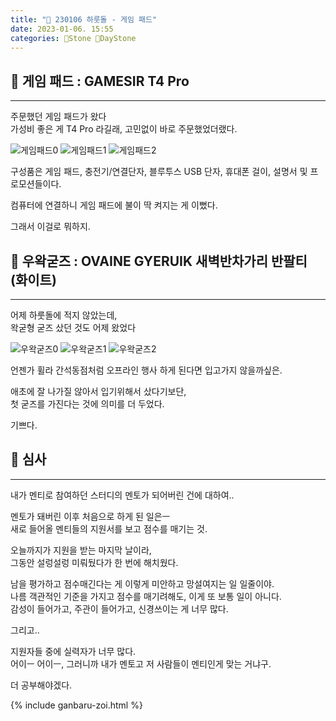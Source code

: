 ```yaml
---
title: "🌱 230106 하룻돌 - 게임 패드"
date: 2023-01-06. 15:55
categories: 🗿Stone 🌱DayStone
---
```


## 🗿 게임 패드 : GAMESIR T4 Pro

---

주문했던 게임 패드가 왔다  
가성비 좋은 게 T4 Pro 라길래, 고민없이 바로 주문했었더랬다.  

![게임패드0](/assets/img/230106/230106_0000.jpg)
![게임패드1](/assets/img/230106/230106_0001.jpg)
![게임패드2](/assets/img/230106/230106_0002.jpg)

구성품은 게임 패드, 충전기/연결단자, 블루투스 USB 단자, 휴대폰 걸이, 설명서 및 프로모션들이다.  

컴퓨터에 연결하니 게임 패드에 불이 딱 켜지는 게 이뻤다.  

그래서 이걸로 뭐하지.

## 🗿 우왁굳즈 : OVAINE GYERUIK 새벽반차가리 반팔티 (화이트)

---

어제 하룻돌에 적지 않았는데,  
왁굳형 굳즈 샀던 것도 어제 왔었다  

![우왁굳즈0](/assets/img/230106/230106_0003.jpg)
![우왁굳즈1](/assets/img/230106/230106_0004.jpg)
![우왁굳즈2](/assets/img/230106/230106_0005.jpg)

언젠가 휠라 간석동점처럼 오프라인 행사 하게 된다면 입고가지 않을까싶은.  

애초에 잘 나가질 않아서 입기위해서 샀다기보단,  
첫 굳즈를 가진다는 것에 의미를 더 두었다.  

기쁘다.

## 🗿 심사

---

내가 멘티로 참여하던 스터디의 멘토가 되어버린 건에 대하여..  

멘토가 돼버린 이후 처음으로 하게 된 일은ㅡ  
새로 들어올 멘티들의 지원서를 보고 점수를 매기는 것.  

오늘까지가 지원을 받는 마지막 날이라,  
그동안 설렁설렁 미뤄뒀다가 한 번에 해치웠다.  

남을 평가하고 점수매긴다는 게 이렇게 미안하고 망설여지는 일 일줄이야.  
나름 객관적인 기준을 가지고 점수를 매기려해도, 이게 또 보통 일이 아니다.  
감성이 들어가고, 주관이 들어가고, 신경쓰이는 게 너무 많다.  

그리고..  

지원자들 중에 실력자가 너무 많다.  
어이ㅡ 어이ㅡ, 그러니까 내가 멘토고 저 사람들이 멘티인게 맞는 거냐구.  

더 공부해야겠다.  

{% include ganbaru-zoi.html %}

